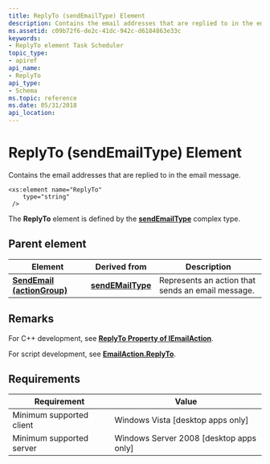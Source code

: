 ```yaml
---
title: ReplyTo (sendEmailType) Element
description: Contains the email addresses that are replied to in the email message.
ms.assetid: c09b72f6-de2c-41dc-942c-d6184863e33c
keywords:
- ReplyTo element Task Scheduler
topic_type:
- apiref
api_name:
- ReplyTo
api_type:
- Schema
ms.topic: reference
ms.date: 05/31/2018
api_location: 
---
```


# ReplyTo (sendEmailType) Element

Contains the email addresses that are replied to in the email message.

``` syntax
<xs:element name="ReplyTo"
    type="string"
 />
```

The **ReplyTo** element is defined by the [**sendEmailType**](taskschedulerschema-sendemailtype-complextype.md) complex type.

## Parent element



| Element                                                                              | Derived from                                                           | Description                                                  |
|--------------------------------------------------------------------------------------|------------------------------------------------------------------------|--------------------------------------------------------------|
| [**SendEmail (actionGroup)**](taskschedulerschema-sendemail-actiongroup-element.md) | [**sendEMailType**](taskschedulerschema-sendemailtype-complextype.md) | Represents an action that sends an email message.<br/> |



## Remarks

For C++ development, see [**ReplyTo Property of IEmailAction**](/windows/desktop/api/taskschd/nf-taskschd-iemailaction-get_replyto).

For script development, see [**EmailAction.ReplyTo**](emailaction-replyto.md).

## Requirements



| Requirement | Value |
|-------------------------------------|------------------------------------------------------|
| Minimum supported client<br/> | Windows Vista \[desktop apps only\]<br/>       |
| Minimum supported server<br/> | Windows Server 2008 \[desktop apps only\]<br/> |



 

 





